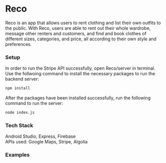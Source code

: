 # Reco
Reco is an app that allows users to rent clothing and list their own outfits to the public. With Reco, users are able to rent out their whole wardrobe, message other renters and customers, and find and book clothes of different sizes, categories, and price, all according to their own style and preferences.


### Setup
In order to run the Stripe API successfully, open Reco/server in terminal. Use the follwoing command to install the necessary packages to run the backend server: 
```bash
npm install
```

After the packages have been installed successfully, run the following command to run the server:
``` bash
node index.js
```

### Tech Stack
Android Studio, Express, Firebase <br>
APIs used: Google Maps, Stripe, Algolia

### Examples
